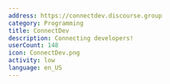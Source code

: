 ```yaml
---
address: https://connectdev.discourse.group
category: Programming
title: ConnectDev
description: Connecting developers!
userCount: 148
icon: ConnectDev.png
activity: low
language: en_US
---
```

